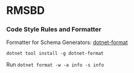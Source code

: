 # RMSBD

### Code Style Rules and Formatter
Formatter for Schema Generators: [dotnet-format](https://github.com/dotnet/format)
```
dotnet tool install -g dotnet-format
```
Run `dotnet format -w -a info -s info` 
